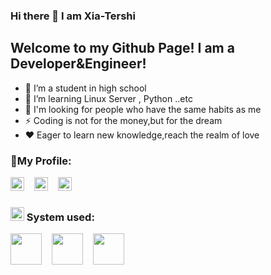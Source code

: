 ### Hi there 👋 I am Xia-Tershi
## Welcome to my Github Page! I am a Developer&Engineer!

- 🔭 I’m a student in high school
- 🌱 I’m learning Linux Server , Python ..etc
- 👯 I'm looking for people who have the same habits as me
- ⚡ Coding is not for the money,but for the dream
- ❤️ Eager to learn new knowledge,reach the realm of love

### 🤝My Profile:
<p><a href="https://www.youtube.com/channel/UCPdpFDFOp3sPbZhRkaQVaQA?view_as=subscriber"><img width="22px" src="https://camo.githubusercontent.com/6645c4c313a1f4f0032cd1c5e5fd0033417104a7a282fed4cafdca8ac2a1ab33/68747470733a2f2f63646e2e6a7364656c6976722e6e65742f6e706d2f73696d706c652d69636f6e734076332f69636f6e732f796f75747562652e737667"></img></a>&nbsp;&nbsp;&nbsp;&nbsp;<a href="https://www.facebook.com/shanling.team"><img width="22px" src="https://camo.githubusercontent.com/013ab4b8c0a14af1d626b6106c10a4ca83129f9b89d063db25612dcb88740bc5/68747470733a2f2f63646e2e6a7364656c6976722e6e65742f6e706d2f73696d706c652d69636f6e734076332f69636f6e732f66616365626f6f6b2e737667"></img></a>&nbsp;&nbsp;&nbsp;&nbsp;<a href="mailto://tershi@mail.tershi.ml"><img width="22px" src="https://camo.githubusercontent.com/c9a89a6426081483aa6cd371bdecae44045961437b349ea97097d476978436f4/68747470733a2f2f63646e2e6a7364656c6976722e6e65742f6e706d2f73696d706c652d69636f6e734076332f69636f6e732f676d61696c2e737667"></img></a>

### <img src="https://icon-library.com/images/system-icon-png/system-icon-png-28.jpg" width="22px"/> System used:
<a href="https://zh.wikipedia.org/zh-tw/Arch_Linux"><img src="https://upload.wikimedia.org/wikipedia/commons/thumb/a/a5/Archlinux-icon-crystal-64.svg/768px-Archlinux-icon-crystal-64.svg.png" width="50px"/></a>&nbsp;&nbsp;&nbsp;&nbsp;<a href="https://zh.wikipedia.org/zh-tw/Microsoft_Windows"><img src="https://icons-for-free.com/iconfiles/png/512/desktop+microsoft+os+screen+technology+windows+icon-1320192780138264654.png" width="50px"/></a>&nbsp;&nbsp;&nbsp;&nbsp;<a href="https://zh.wikipedia.org/zh-tw/Kali_Linux"><img src="https://www.freepngimg.com/download/android/68988-kali-android-linux-free-clipart-hq.png" width="50px"/></a>
</p>
<!--
**mmm25002500/mmm25002500** is a ✨ _special_ ✨ repository because its `README.md` (this file) appears on your GitHub profile.

Here are some ideas to get you started:

- 🔭 I’m currently working on ...
- 🌱 I’m currently learning ...
- 👯 I’m looking to collaborate on ...
- 🤔 I’m looking for help with ...
- 💬 Ask me about ...
- 📫 How to reach me: ...
- 😄 Pronouns: ...
- ⚡ Fun fact: ...
-->
